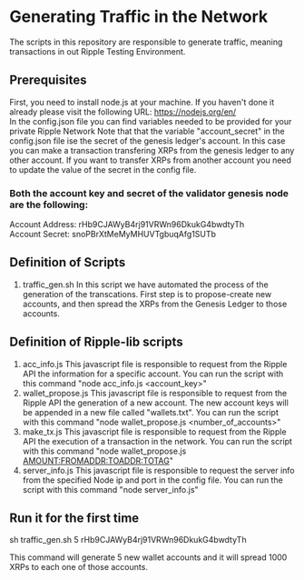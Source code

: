 # Generating Traffic in the Network
The scripts in this repository are responsible to generate traffic, meaning transactions in out Ripple Testing Environment.

## Prerequisites
First, you need to install node.js at your machine. If you haven't done it already please visit the following URL: https://nodejs.org/en/    
In the config.json file you can find variables needed to be provided for your private Ripple Network
Note that that the variable "account_secret" in the config.json file ise the secret of the genesis ledger's account. In this case
you can make a transaction transfering XRPs from the genesis ledger to any other account. If you want to transfer XRPs 
from another account you need to update the value of the secret in the config file.

### Both the account key and secret of the validator genesis node are the following:
Account Address: rHb9CJAWyB4rj91VRWn96DkukG4bwdtyTh    
Account Secret: snoPBrXtMeMyMHUVTgbuqAfg1SUTb

## Definition of Scripts
1. traffic_gen.sh
In this script we have automated the process of the generation of the transcations. First step is to propose-create new accounts,
and then spread the XRPs from the Genesis Ledger to those accounts.

## Definition of Ripple-lib scripts
1. acc_info.js
This javascript file is responsible to request from the Ripple API the information for a specific account. You can run the 
script with this command "node acc_info.js <account_key>"
2. wallet_propose.js
This javascript file is responsible to request from the Ripple API the generation of a new account. The new account keys
will be appended in a new file called "wallets.txt". You can run the script with this command "node wallet_propose.js <number_of_accounts>"
3. make_tx.js
This javascript file is responsible to request from the Ripple API the execution of a transaction in the network.
You can run the script with this command "node wallet_propose.js <AMOUNT:FROMADDR:TOADDR:TOTAG>"
4. server_info.js
This javascript file is responsible to request the server info from the specified Node ip and port in the config file.
You can run the script with this command "node server_info.js"

## Run it for the first time
sh traffic_gen.sh 5 rHb9CJAWyB4rj91VRWn96DkukG4bwdtyTh    

This command will generate 5 new wallet accounts and it will spread 1000 XRPs to each one of those accounts.

